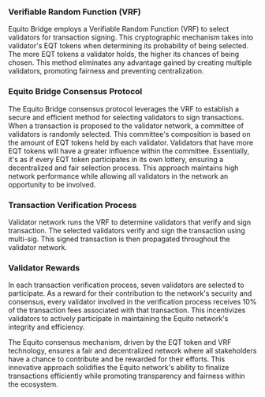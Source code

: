### Verifiable Random Function (VRF)

Equito Bridge employs a Verifiable Random Function (VRF) to select validators for transaction signing. This cryptographic mechanism takes into validator's EQT tokens when determining its probability of being selected. The more EQT tokens a validator holds, the higher its chances of being chosen. This method eliminates any advantage gained by creating multiple validators, promoting fairness and preventing centralization.

### Equito Bridge Consensus Protocol

The Equito Bridge consensus protocol leverages the VRF to establish a secure and efficient method for selecting validators to sign transactions. When a transaction is proposed to the validator network, a committee of validators is randomly selected. This committee's composition is based on the amount of EQT tokens held by each validator. Validators that have more EQT tokens will have a greater influence within the committee. Essentially, it's as if every EQT token participates in its own lottery, ensuring a decentralized and fair selection process. This approach maintains high network performance while allowing all validators in the network an opportunity to be involved.

### Transaction Verification Process

Validator network runs the VRF to determine validators that verify and sign transaction. The selected validators verify and sign the transaction using multi-sig. This signed transaction is then propagated throughout the validator network.

### Validator Rewards

In each transaction verification process, seven validators are selected to participate. As a reward for their contribution to the network's security and consensus, every validator involved in the verification process receives 10% of the transaction fees associated with that transaction. This incentivizes validators to actively participate in maintaining the Equito network's integrity and efficiency.

The Equito consensus mechanism, driven by the EQT token and VRF technology, ensures a fair and decentralized network where all stakeholders have a chance to contribute and be rewarded for their efforts. This innovative approach solidifies the Equito network's ability to finalize transactions efficiently while promoting transparency and fairness within the ecosystem.
